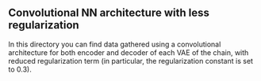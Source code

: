 ## Convolutional NN architecture with less regularization

In this directory you can find data gathered using a convolutional
architecture for both encoder and decoder of each VAE of the chain,
with reduced regularization term (in particular, the regularization
constant is set to 0.3).
